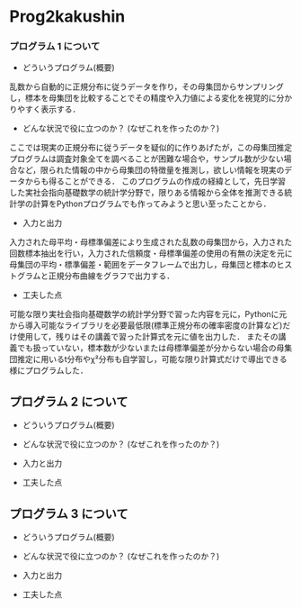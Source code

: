 # Prog2kakushin

### プログラム 1 について
- どういうプログラム(概要)

乱数から自動的に正規分布に従うデータを作り，その母集団からサンプリングし，標本を母集団を比較することでその精度や入力値による変化を視覚的に分かりやすく表示する．


- どんな状況で役に立つのか？ (なぜこれを作ったのか？)

ここでは現実の正規分布に従うデータを疑似的に作りあげたが，この母集団推定プログラムは調査対象全てを調べることが困難な場合や，サンプル数が少ない場合など，限られた情報の中から母集団の特徴量を推測し，欲しい情報を現実のデータからも得ることができる．
このプログラムの作成の経緯として，先日学習した実社会指向基礎数学の統計学分野で，限りある情報から全体を推測できる統計学の計算をPythonプログラムでも作ってみようと思い至ったことから．


- 入力と出力

入力された母平均・母標準偏差により生成された乱数の母集団から，入力された回数標本抽出を行い，入力された信頼度・母標準偏差の使用の有無の決定を元に母集団の平均・標準偏差・範囲をデータフレームで出力し，母集団と標本のヒストグラムと正規分布曲線をグラフで出力する．


- 工夫した点

可能な限り実社会指向基礎数学の統計学分野で習った内容を元に，Pythonに元から導入可能なライブラリを必要最低限(標準正規分布の確率密度の計算など)だけ使用して，残りはその講義で習った計算式を元に値を出力した．
またその講義でも扱っていない，標本数が少ないまたは母標準偏差が分からない場合の母集団推定に用いるt分布やχ²分布も自学習し，可能な限り計算式だけで導出できる様にプログラムした．

## プログラム 2 について
- どういうプログラム(概要)

- どんな状況で役に立つのか？ (なぜこれを作ったのか？)

- 入力と出力

- 工夫した点


## プログラム 3 について
- どういうプログラム(概要)

- どんな状況で役に立つのか？ (なぜこれを作ったのか？)

- 入力と出力

- 工夫した点
